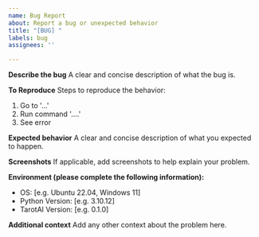 ```yaml
---
name: Bug Report
about: Report a bug or unexpected behavior
title: "[BUG] "
labels: bug
assignees: ''

---
```


**Describe the bug**
A clear and concise description of what the bug is.

**To Reproduce**
Steps to reproduce the behavior:
1. Go to '...'
2. Run command '....'
3. See error

**Expected behavior**
A clear and concise description of what you expected to happen.

**Screenshots**
If applicable, add screenshots to help explain your problem.

**Environment (please complete the following information):**
 - OS: [e.g. Ubuntu 22.04, Windows 11]
 - Python Version: [e.g. 3.10.12]
 - TarotAI Version: [e.g. 0.1.0]

**Additional context**
Add any other context about the problem here.
